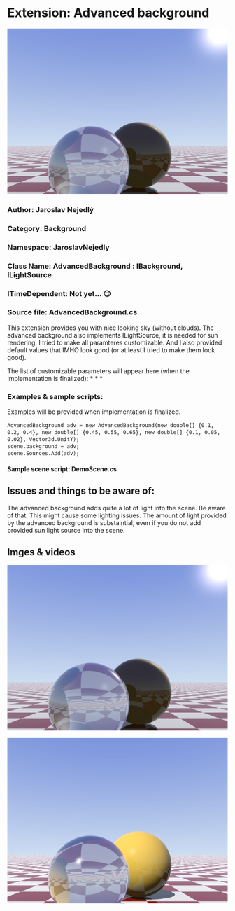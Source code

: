 # Extension: Advanced background

![example0](imgs/img0.png)

### Author: Jaroslav Nejedlý

### Category: Background

### Namespace: JaroslavNejedly

### Class Name: AdvancedBackground : IBackground, ILightSource

### ITimeDependent: Not yet... 😉

### Source file: AdvancedBackground.cs

This extension provides you with nice looking sky (without clouds). The advanced background also implements ILightSource, it is needed for sun rendering. I tried to make all paramteres customizable. And I also provided default values that IMHO look good (or at least I tried to make them look good).

The list of customizable parameters will appear here (when the implementation is finalized):
 * 
 * 
 * 

### Examples &amp; sample scripts:

Examples will be provided when implementation is finalized.

```
AdvancedBackground adv = new AdvancedBackground(new double[] {0.1, 0.2, 0.4}, new double[] {0.45, 0.55, 0.65}, new double[] {0.1, 0.05, 0.02}, Vector3d.UnitY);
scene.background = adv;
scene.Sources.Add(adv);
```

#### Sample scene script: DemoScene.cs

## Issues and things to be aware of:

The advanced background adds quite a lot of light into the scene. Be aware of that. This might cause some lighting issues. The amount of light provided by the advanced background is substaintial, even if you do not add provided sun light source into the scene.

## Imges &amp; videos

![example0](imgs/img0.png)

![example1](imgs/img1.png)